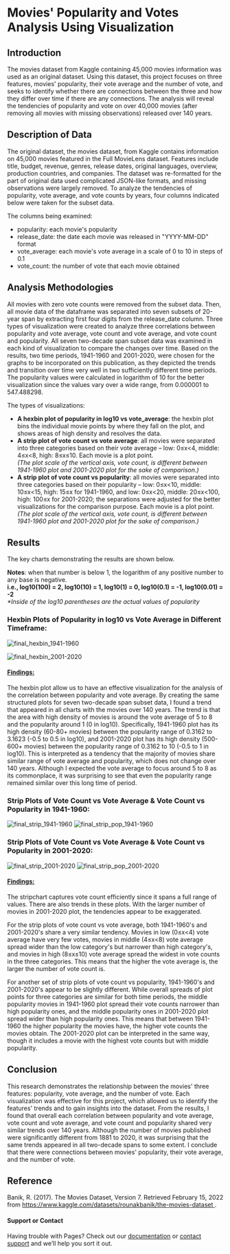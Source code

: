 # Movies' Popularity and Votes Analysis Using Visualization

## Introduction 
The movies dataset from Kaggle containing 45,000 movies information was used as an original dataset. Using this dataset, this project focuses on three features, movies' popularity, their vote average and the number of vote, and seeks to identify whether there are connections between the three and how they differ over time if there are any connections. The analysis will reveal the tendencies of popularity and vote on over 40,000 movies (after removing all movies with missing observations) released over 140 years. 


## Description of Data
The original dataset, the movies dataset, from Kaggle contains information on 45,000 movies featured in the Full MovieLens dataset. Features include title, budget, revenue, genres, release dates, original languages, overview, production countries, and companies. 
The dataset was re-formatted for the part of original data used complicated JSON-like formats, and missing observations were largely removed. To analyze the tendencies of popularity, vote average, and vote counts by years, four columns indicated below were taken for the subset data. 

The columns being examined:
- popularity: each movie's popularity
- release_date: the date each movie was released in "YYYY-MM-DD" format
- vote_average: each movie's vote average in a scale of 0 to 10 in steps of 0.1
- vote_count: the number of vote that each movie obtained 


## Analysis Methodologies
All movies with zero vote counts were removed from the subset data. Then, all movie data of the dataframe was separated into seven subsets of 20-year span by extracting first four digits from the release_date column. 
Three types of visualization were created to analyze three correlations between popularity and vote average, vote count and vote average, and vote count and popularity. All seven two-decade span subset data was examined in each kind of visualization to compare the changes over time. Based on the results, two time periods, 1941-1960 and 2001-2020, were chosen for the graphs to be incorporated on this publication, as they depicted the trends and transition over time very well in two sufficiently different time periods. 
The popularity values were calculated in logarithm of 10 for the better visualization since the values vary over a wide range, from 0.000001 to 547.488298. 

The types of visualizations:
- **A hexbin plot of popularity in log10 vs vote_average**: the hexbin plot bins the individual movie points by where they fall on the plot, and shows areas of high density and resolves the data.
- **A strip plot of vote count vs vote average**: all movies were separated into three categories based on their vote average – low: 0≤x<4, middle: 4≤x<8, high: 8≤x≤10. Each movie is a plot point.   
  _(The plot scale of the vertical axis, vote count, is different between 1941-1960 plot and 2001-2020 plot for the sake of comparison.)_
- **A strip plot of vote count vs popularity**: all movies were separated into three categories based on their popularity – low: 0≤x<10, middle: 10≤x<15, high: 15≤x for 1941-1960, and low: 0≤x<20, middle: 20≤x<100, high: 100≤x for 2001-2020; the separations were adjusted for the better visualizations for the comparison purpose. Each movie is a plot point.   
  _(The plot scale of the vertical axis, vote count, is different between 1941-1960 plot and 2001-2020 plot for the sake of comparison.)_


## Results
The key charts demonstrating the results are shown below.

**Notes**: when that number is below 1, the logarithm of any positive number to any base is negative.   
**i.e., log10(100) = 2, log10(10) = 1, log10(1) = 0, log10(0.1) = -1, log10(0.01) = -2**   
_*Inside of the log10 parentheses are the actual values of popularity_

### Hexbin Plots of Popularity in log10 vs Vote Average in Different Timeframe:

![final_hexbin_1941-1960](https://user-images.githubusercontent.com/98488324/166302266-85eba58d-d398-4c41-a8fd-9e735df13c71.png)

![final_hexbin_2001-2020](https://user-images.githubusercontent.com/98488324/166256817-0d818d1d-c91b-4667-8996-cef63c50eda8.png)

#### <ins>Findings:</ins>
The hexbin plot allow us to have an effective visualization for the analysis of the correlation between popularity and vote average. By creating the same structured plots for seven two-decade span subset data, I found a trend that appeared in all charts with the movies over 140 years. The trend is that the area with high density of movies is around the vote average of 5 to 8 and the popularity around 1 (0 in log10). Specifically, 1941-1960 plot has its high density (60-80+ movies) between the popularity range of 0.3162 to 3.1623 (-0.5 to 0.5 in log10), and 2001-2020 plot has its high density (500-600+ movies) between the popularity range of 0.3162 to 10 (-0.5 to 1 in log10). This is interpreted as a tendency that the majority of movies share similar range of vote average and popularity, which does not change over 140 years. Although I expected the vote average to focus around 5 to 8 as its commonplace, it was surprising to see that even the popularity range remained similar over this long time of period. 


### Strip Plots of Vote Count vs Vote Average & Vote Count vs Popularity in 1941-1960:

![final_strip_1941-1960](https://user-images.githubusercontent.com/98488324/166092879-190df453-e46a-4303-a42c-048e6e513050.png)
![final_strip_pop_1941-1960](https://user-images.githubusercontent.com/98488324/166092884-f6fa5180-a8cf-425e-b6d8-fd960ef1a5a6.png)


### Strip Plots of Vote Count vs Vote Average & Vote Count vs Popularity in 2001-2020:

![final_strip_2001-2020](https://user-images.githubusercontent.com/98488324/166092882-cb0cc0d3-fafa-4cf8-b5f9-c30396a8ca45.png)
![final_strip_pop_2001-2020](https://user-images.githubusercontent.com/98488324/166130195-851ae83d-2267-4a9b-8242-eb81bf860732.png)


#### <ins>Findings:</ins>
The stripchart captures vote count efficiently since it spans a full range of values. There are also trends in these plots. With the larger number of movies in 2001-2020 plot, the tendencies appear to be exaggerated.

For the strip plots of vote count vs vote average, both 1941-1960's and 2001-2020's share a very similar tendency. Movies in low (0≤x<4) vote average have very few votes, movies in middle (4≤x<8) vote average spread wider than the low category's but narrower than high category's, and movies in high (8≤x≤10) vote average spread the widest in vote counts in the three categories. This means that the higher the vote average is, the larger the number of vote count is.

For another set of strip plots of vote count vs popularity, 1941-1960's and 2001-2020's appear to be slightly different. While overall spreads of plot points for three categories are similar for both time periods, the middle popularity movies in 1941-1960 plot spread their vote counts narrower than high popularity ones, and the middle popularity ones in 2001-2020 plot spread wider than high popularity ones.
This means that between 1941-1960 the higher popularity the movies have, the higher vote counts the movies obtain. The 2001-2020 plot can be interpreted in the same way, though it includes a movie with the highest vote counts but with middle popularity. 


## Conclusion
This research demonstrates the relationship between the movies' three features: popularity, vote average, and the number of vote. Each visualization was effective for this project, which allowed us to identify the features' trends and to gain insights into the dataset. 
From the results, I found that overall each correlation between popularity and vote average, vote count and vote average, and vote count and popularity shared very similar trends over 140 years. Although the number of movies published were significantly different from 1881 to 2020, it was surprising that the same trends appeared in all two-decade spans to some extent. I conclude that there were connections between movies' popularity, their vote average, and the number of vote. 


## Reference
Banik, R. (2017). The Movies Dataset, Version 7. Retrieved February 15, 2022 from [ https://www.kaggle.com/datasets/rounakbanik/the-movies-dataset ](https://www.kaggle.com/datasets/rounakbanik/the-movies-dataset).



#### Support or Contact
Having trouble with Pages? Check out our [documentation](https://docs.github.com/categories/github-pages-basics/) or [contact support](https://support.github.com/contact) and we’ll help you sort it out.
